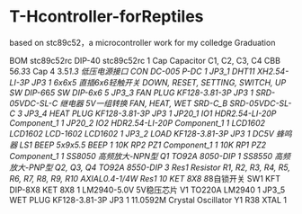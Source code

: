 # T-Hcontroller-forReptiles
based on stc89c52，a microcontroller work for my colledge Graduation


BOM
stc89c52rc			DIP-40	stc89c52rc	1
Cap	   Capacitor	C1, C2, C3, C4	CBB 5*6.3*3	Cap	4
3.5*1.3	低压电源接口	CON	DC-005	P-DC	1
JP3_1		DHT11	XH2.54-LI-3P	JP3	1
6x6x5	直插6x6轻触开关	DOWN, RESET, SETTING, SWITCH, UP	SW DIP-6*6*5	SW DIP-6x6	5
JP3_3		FAN PLUG	KF128-3.81-3P	JP3	1
SRD-05VDC-SL-C	继电器  5V一组转换	FAN, HEAT, WET	SRD-C_B	SRD-05VDC-SL-C	3
JP3_4		HEAT PLUG	KF128-3.81-3P	JP3	1
JP20_1		IO1	HDR2.54-LI-20P	Component_1	1
JP20_2		IO2	HDR2.54-LI-20P	Component_1	1
	LCD1602	LCD1602	LCD-1602	LCD1602	1
JP3_2		LOAD	KF128-3.81-3P	JP3	1
DC5V	蜂鸣器	LS1	BEEP 5x9x5.5	BEEP	1
10K RP2		PZ1		Component_1	1
10K RP1		PZ2		Component_1	1
SS8050	高频放大-NPN型	Q1	TO92A	8050-DIP	1
SS8550	高频放大-PNP型	Q2, Q3, Q4	TO92A	8550-DIP	3
Res1	Resistor	R1, R2, R3, R4, R5, R6, R7, R8, R9, R10	AXIAL0.4-1/4W	Res1	10
KET 8X8	8*8自锁开关	SW1	KFT DIP-8X8	KET 8X8	1
LM2940-5.0V	5V稳压芯片	V1	TO220A	LM2940	1
JP3_5		WET PLUG	KF128-3.81-3P	JP3	1
11.0592M	Crystal Oscillator	Y1	R38	XTAL	1

